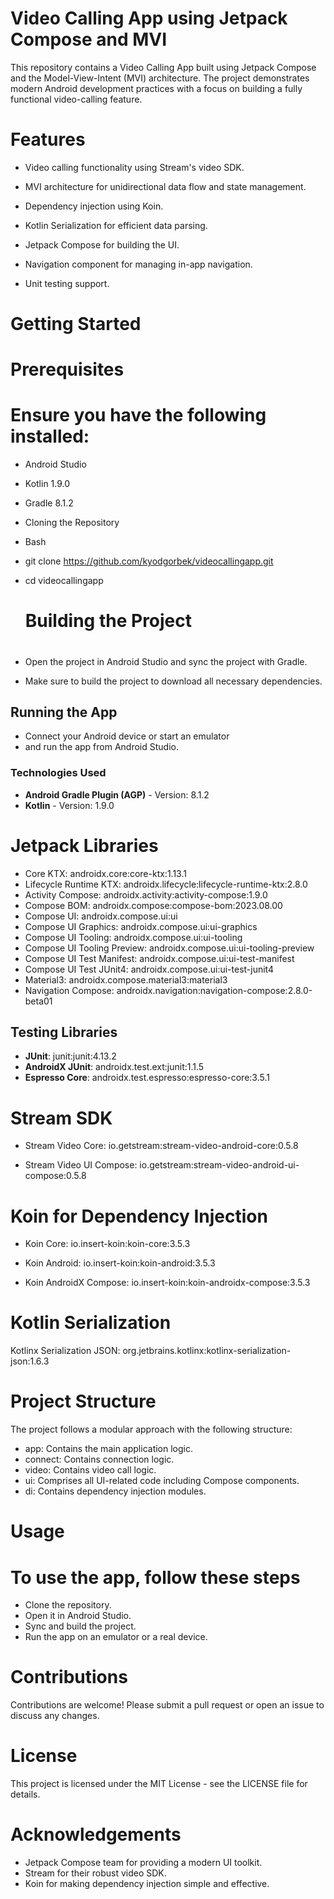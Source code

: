 <h1> Video Calling App using Jetpack Compose and MVI</h1>

This repository contains a Video Calling App built using Jetpack Compose and the Model-View-Intent (MVI) architecture. The project demonstrates modern Android development practices with a focus on building a fully functional video-calling feature.

<h1>Features</h1>

- Video calling functionality using Stream's video SDK.

- MVI architecture for unidirectional data flow and state management.

- Dependency injection using Koin.

- Kotlin Serialization for efficient data parsing.

- Jetpack Compose for building the UI. 

- Navigation component for managing in-app navigation.

- Unit testing support.

<h1>Getting Started<h1>

<h1>Prerequisites</h1>

<h1>Ensure you have the following installed:</h1>

- Android Studio

- Kotlin 1.9.0

- Gradle 8.1.2
 
- Cloning the Repository

- Bash

- git clone https://github.com/kyodgorbek/videocallingapp.git 

- cd videocallingapp

  <h1>Building the Project<h1/>

 - Open the project in Android Studio and sync the project with Gradle.
 -  Make sure to build the project to download all necessary dependencies.

## Running the App

- Connect your Android device or start an emulator
- and run the app from Android Studio.

### Technologies Used

- **Android Gradle Plugin (AGP)** - Version: 8.1.2
- **Kotlin** - Version: 1.9.0

<h1> Jetpack Libraries</h1>

- Core KTX: androidx.core:core-ktx:1.13.1
- Lifecycle Runtime KTX: androidx.lifecycle:lifecycle-runtime-ktx:2.8.0
- Activity Compose: androidx.activity:activity-compose:1.9.0
- Compose BOM: androidx.compose:compose-bom:2023.08.00
- Compose UI: androidx.compose.ui:ui
- Compose UI Graphics: androidx.compose.ui:ui-graphics
- Compose UI Tooling: androidx.compose.ui:ui-tooling
- Compose UI Tooling Preview: androidx.compose.ui:ui-tooling-preview
- Compose UI Test Manifest: androidx.compose.ui:ui-test-manifest
- Compose UI Test JUnit4: androidx.compose.ui:ui-test-junit4
- Material3: androidx.compose.material3:material3
- Navigation Compose: androidx.navigation:navigation-compose:2.8.0-beta01

 ## Testing Libraries

- **JUnit**: junit:junit:4.13.2
- **AndroidX JUnit**: androidx.test.ext:junit:1.1.5
- **Espresso Core**: androidx.test.espresso:espresso-core:3.5.1

 <h1> Stream SDK </h1>

- Stream Video Core: io.getstream:stream-video-android-core:0.5.8

- Stream Video UI Compose: io.getstream:stream-video-android-ui-compose:0.5.8

<h1> Koin for Dependency Injection</h1>

- Koin Core: io.insert-koin:koin-core:3.5.3

- Koin Android: io.insert-koin:koin-android:3.5.3

- Koin AndroidX Compose: io.insert-koin:koin-androidx-compose:3.5.3

<h1>Kotlin Serialization</h1>

Kotlinx Serialization JSON: org.jetbrains.kotlinx:kotlinx-serialization-json:1.6.3

<h1>Project Structure</h1>

The project follows a modular approach with the following structure:

- app: Contains the main application logic.
- connect: Contains connection logic.
- video: Contains video call logic.
- ui: Comprises all UI-related code including Compose components.
- di: Contains dependency injection modules.

<h1>Usage<h1/>

<h1>To use the app, follow these steps</h1>

- Clone the repository.
- Open it in Android Studio.
- Sync and build the project.
- Run the app on an emulator or a real device.

<h1>Contributions</h1>

Contributions are welcome! Please submit a pull request or open an issue to discuss any changes.

<h1>License</h1>
This project is licensed under the MIT License - see the LICENSE file for details.

<h1>Acknowledgements</h1>

- Jetpack Compose team for providing a modern UI toolkit.
- Stream for their robust video SDK.
- Koin for making dependency injection simple and effective.

                                                          
